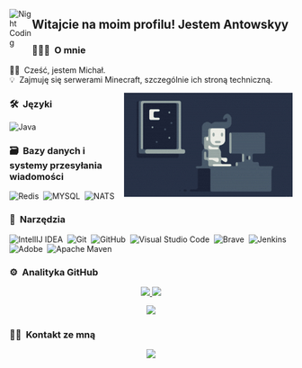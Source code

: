 
<img alt="Night Coding" src="./assets/Hand%20Wave.gif" width='40' align="left"/><h2 align="left">Witajcie na moim profilu! Jestem Antowskyy</h2>

<!-- ## 👋 &nbsp;Hey there! I'm Aditya Kanoi -->

### 👨🏻‍💻 &nbsp;O mnie

👨‍💻 &nbsp;Cześć, jestem Michał.\
💡 &nbsp;Zajmuję się serwerami Minecraft, szczególnie ich stroną techniczną.


<img alt="Night Coding" src="https://raw.githubusercontent.com/AVS1508/AVS1508/master/assets/Night-Coding.gif" align="right"/>

### 🛠 &nbsp;Języki

![Java](https://img.shields.io/badge/java-%23ED8B00.svg?style=for-the-badge&logo=java&logoColor=white)&nbsp;

### 🗃 &nbsp;Bazy danych i systemy przesyłania wiadomości

![Redis](https://img.shields.io/badge/redis-%23DD0031.svg?style=for-the-badge&logo=redis&logoColor=white)&nbsp;
![MYSQL](https://img.shields.io/badge/MySQL-4479A1?style=for-the-badge&logo=mysql&logoColor=white)&nbsp;
![NATS](https://img.shields.io/badge/NATS-27AAE1.svg?style=for-the-badge&logo=natsdotio&logoColor=white)&nbsp;

### 🧰 &nbsp;Narzędzia

![IntellIJ IDEA](https://img.shields.io/badge/Intellij%20Idea-000?logo=intellij-idea&style=for-the-badge)&nbsp;
![Git](https://img.shields.io/badge/git-%23F05033.svg?style=for-the-badge&logo=git&logoColor=white)&nbsp;
![GitHub](https://img.shields.io/badge/github-%23121011.svg?style=for-the-badge&logo=github&logoColor=white)&nbsp;
![Visual Studio Code](https://img.shields.io/badge/Visual%20Studio%20Code-0078d7.svg?style=for-the-badge&logo=visual-studio-code&logoColor=white)&nbsp;
![Brave](https://img.shields.io/badge/Brave-FB542B?style=for-the-badge&logo=Brave&logoColor=white)&nbsp;
![Jenkins](https://img.shields.io/badge/jenkins-%232C5263.svg?style=for-the-badge&logo=jenkins&logoColor=white)
![Adobe](https://img.shields.io/badge/adobe-%23FF0000.svg?style=for-the-badge&logo=adobe&logoColor=white)&nbsp;
![Apache Maven](https://img.shields.io/badge/Apache%20Maven-C71A36?style=for-the-badge&logo=Apache%20Maven&logoColor=white)&nbsp;

### ⚙️ &nbsp;Analityka GitHub

<p align="center">
  <a href="https://github.com/Antowskyy">
    <img height="180em" src="https://github-readme-stats-eight-theta.vercel.app/api?username=Antowskyy&show_icons=true&theme=algolia&include_all_commits=true&count_private=true"/>
  </a>
  <a href="https://github.com/Antowskyy">
    <img height="180em" src="https://github-readme-stats-eight-theta.vercel.app/api/top-langs/?username=Antowskyy&layout=compact&langs_count=8&theme=algolia"/>
  </a>
</p>

<p align="center">
  <img height="180em" src="https://github-readme-streak-stats.herokuapp.com/?user=Antowskyy&theme=dark&hide_border=true"/>
</p>


### 🤝🏻 &nbsp;Kontakt ze mną

<p align="center">
<a href="Antowskyy"><img src="https://img.shields.io/badge/Antowskyy%23-%237289DA.svg?style=for-the-badge&logo=discord&logoColor=white"/></a>
</p>
